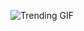 ![Trending GIF](https://media1.giphy.com/media/v1.Y2lkPThiYjIxNzcyYzFkYmt1cGdub2k2cGUzZHNjaThpcW1jMDN1YjkydDE4ZjNyaWw2bSZlcD12MV9naWZzX3NlYXJjaCZjdD1n/2jMtpIi8mhE8ctiMtK/giphy.gif)
